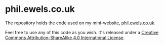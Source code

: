 # phil.ewels.co.uk

The repository holds the code used on my mini-website,
[phil.ewels.co.uk](http://phil.ewels.co.uk).

Feel free to use any of this code as you wish.
It's released under a [Creative Commons Attribution-ShareAlike 4.0 International License](http://creativecommons.org/licenses/by-sa/4.0/).
